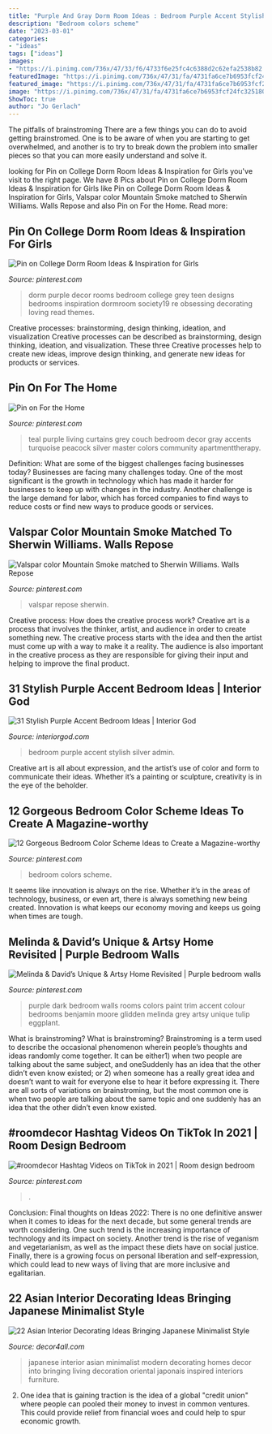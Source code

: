 ```yaml
---
title: "Purple And Gray Dorm Room Ideas : Bedroom Purple Accent Stylish Silver Admin"
description: "Bedroom colors scheme"
date: "2023-03-01"
categories:
- "ideas"
tags: ["ideas"]
images:
- "https://i.pinimg.com/736x/47/33/f6/4733f6e25fc4c6388d2c62efa2538b82.jpg"
featuredImage: "https://i.pinimg.com/736x/47/31/fa/4731fa6ce7b6953fcf24fc325180d6b7--dark-purple-rooms-dark-purple-bedroom-walls.jpg"
featured_image: "https://i.pinimg.com/736x/47/31/fa/4731fa6ce7b6953fcf24fc325180d6b7--dark-purple-rooms-dark-purple-bedroom-walls.jpg"
image: "https://i.pinimg.com/736x/47/31/fa/4731fa6ce7b6953fcf24fc325180d6b7--dark-purple-rooms-dark-purple-bedroom-walls.jpg"
ShowToc: true
author: "Jo Gerlach"
---
```



The pitfalls of brainstroming
There are a few things you can do to avoid getting brainstromed. One is to be aware of when you are starting to get overwhelmed, and another is to try to break down the problem into smaller pieces so that you can more easily understand and solve it.

	

		
looking for Pin on College Dorm Room Ideas &amp; Inspiration for Girls you've visit to the right page. We have 8 Pics about Pin on College Dorm Room Ideas &amp; Inspiration for Girls like Pin on College Dorm Room Ideas &amp; Inspiration for Girls, Valspar color Mountain Smoke matched to Sherwin Williams. Walls Repose and also Pin on For the Home. Read more:
		
    
## Pin On College Dorm Room Ideas &amp; Inspiration For Girls

<img loading=lazy src="https://i.pinimg.com/736x/4b/60/19/4b60196d2b53428dcd06484a950ff068.jpg" onerror="this.onerror=null;this.src='https://tse3.mm.bing.net/th?id=OIP.xj9IE4c2QUPobVKNecvXkQHaJV&amp;pid=15.1';" alt="Pin on College Dorm Room Ideas &amp; Inspiration for Girls">

_Source: pinterest.com_

>dorm purple decor rooms bedroom college grey teen designs bedrooms inspiration dormroom society19 re obsessing decorating loving read themes. 

	

Creative processes: brainstorming, design thinking, ideation, and visualization
Creative processes can be described as brainstorming, design thinking, ideation, and visualization. These three Creative processes help to create new ideas, improve design thinking, and generate new ideas for products or services.

    
## Pin On For The Home

<img loading=lazy src="https://i.pinimg.com/736x/eb/a5/ae/eba5aeecfb54e16fb6f8eea506c31d68--teal-curtains-grey-couches.jpg" onerror="this.onerror=null;this.src='https://tse2.mm.bing.net/th?id=OIP.Id6BHQv_V8m3u855U4FY9QHaJ3&amp;pid=15.1';" alt="Pin on For the Home">

_Source: pinterest.com_

>teal purple living curtains grey couch bedroom decor gray accents turquoise peacock silver master colors community apartmenttherapy. 

	

Definition: What are some of the biggest challenges facing businesses today?
Businesses are facing many challenges today. One of the most significant is the growth in technology which has made it harder for businesses to keep up with changes in the industry. Another challenge is the large demand for labor, which has forced companies to find ways to reduce costs or find new ways to produce goods or services.

    
## Valspar Color Mountain Smoke Matched To Sherwin Williams. Walls Repose

<img loading=lazy src="https://i.pinimg.com/736x/fc/03/66/fc0366baa5489179e998639179fbaa3d.jpg" onerror="this.onerror=null;this.src='https://tse4.mm.bing.net/th?id=OIP.i5O12kIv_lzH8BThVau3OgHaJ3&amp;pid=15.1';" alt="Valspar color Mountain Smoke matched to Sherwin Williams. Walls Repose">

_Source: pinterest.com_

>valspar repose sherwin. 

	

Creative process: How does the creative process work?
Creative art is a process that involves the thinker, artist, and audience in order to create something new. The creative process starts with the idea and then the artist must come up with a way to make it a reality. The audience is also important in the creative process as they are responsible for giving their input and helping to improve the final product.

    
## 31 Stylish Purple Accent Bedroom Ideas | Interior God

<img loading=lazy src="http://interiorgod.com/wp-content/uploads/2016/06/purple-and-silver-bedroom-accents.jpg" onerror="this.onerror=null;this.src='https://tse2.mm.bing.net/th?id=OIP.nK5x-rY2If9cIEcEgcaH5gHaLH&amp;pid=15.1';" alt="31 Stylish Purple Accent Bedroom Ideas | Interior God">

_Source: interiorgod.com_

>bedroom purple accent stylish silver admin. 

	

Creative art is all about expression, and the artist’s use of color and form to communicate their ideas. Whether it’s a painting or sculpture, creativity is in the eye of the beholder.

    
## 12 Gorgeous Bedroom Color Scheme Ideas To Create A Magazine-worthy

<img loading=lazy src="https://i.pinimg.com/736x/47/33/f6/4733f6e25fc4c6388d2c62efa2538b82.jpg" onerror="this.onerror=null;this.src='https://tse1.mm.bing.net/th?id=OIP.yLrzom-WJXI_0JdXu0R3hgHaNh&amp;pid=15.1';" alt="12 Gorgeous Bedroom Color Scheme Ideas to Create a Magazine-worthy">

_Source: pinterest.com_

>bedroom colors scheme. 

	

It seems like innovation is always on the rise. Whether it’s in the areas of technology, business, or even art, there is always something new being created. Innovation is what keeps our economy moving and keeps us going when times are tough.

    
## Melinda &amp; David’s Unique &amp; Artsy Home Revisited | Purple Bedroom Walls

<img loading=lazy src="https://i.pinimg.com/736x/47/31/fa/4731fa6ce7b6953fcf24fc325180d6b7--dark-purple-rooms-dark-purple-bedroom-walls.jpg" onerror="this.onerror=null;this.src='https://tse1.mm.bing.net/th?id=OIP.FVRuRR6Uur29vF-bse5bCQHaE8&amp;pid=15.1';" alt="Melinda &amp; David’s Unique &amp; Artsy Home Revisited | Purple bedroom walls">

_Source: pinterest.com_

>purple dark bedroom walls rooms colors paint trim accent colour bedrooms benjamin moore glidden melinda grey artsy unique tulip eggplant. 

	

What is brainstroming?
What is brainstroming? Brainstroming is a term used to describe the occasional phenomenon wherein people’s thoughts and ideas randomly come together. It can be either1) when two people are talking about the same subject, and oneSuddenly has an idea that the other didn’t even know existed; or 2) when someone has a really great idea and doesn’t want to wait for everyone else to hear it before expressing it. There are all sorts of variations on brainstroming, but the most common one is when two people are talking about the same topic and one suddenly has an idea that the other didn’t even know existed.

    
## #roomdecor Hashtag Videos On TikTok In 2021 | Room Design Bedroom

<img loading=lazy src="https://i.pinimg.com/736x/e5/4c/76/e54c76685721c0284ace5f9e32d62efe.jpg" onerror="this.onerror=null;this.src='https://tse1.mm.bing.net/th?id=OIP.a8gVaUXBftxgBx-cX91CYQHaNK&amp;pid=15.1';" alt="#roomdecor Hashtag Videos on TikTok in 2021 | Room design bedroom">

_Source: pinterest.com_

>. 

	

Conclusion:
Final thoughts on Ideas 2022:
There is no one definitive answer when it comes to ideas for the next decade, but some general trends are worth considering. One such trend is the increasing importance of technology and its impact on society. Another trend is the rise of veganism and vegetarianism, as well as the impact these diets have on social justice. Finally, there is a growing focus on personal liberation and self-expression, which could lead to new ways of living that are more inclusive and egalitarian.

    
## 22 Asian Interior Decorating Ideas Bringing Japanese Minimalist Style

<img loading=lazy src="http://www.decor4all.com/wp-content/uploads/2014/08/asian-interior-decorating-japanese-minimalist-style-8.jpg" onerror="this.onerror=null;this.src='https://tse3.mm.bing.net/th?id=OIP.sZCW9aNVSORPOkjfRlTObgHaFj&amp;pid=15.1';" alt="22 Asian Interior Decorating Ideas Bringing Japanese Minimalist Style">

_Source: decor4all.com_

>japanese interior asian minimalist modern decorating homes decor into bringing living decoration oriental japonais inspired interiors furniture. 

	

2. One idea that is gaining traction is the idea of a global "credit union" where people can pooled their money to invest in common ventures. This could provide relief from financial woes and could help to spur economic growth.

